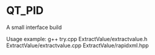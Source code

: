 # QT_PID
A small interface build


Usage example:
g++ try.cpp ExtractValue/extractvalue.h ExtractValue/extractvalue.cpp ExtractValue/rapidxml.hpp
